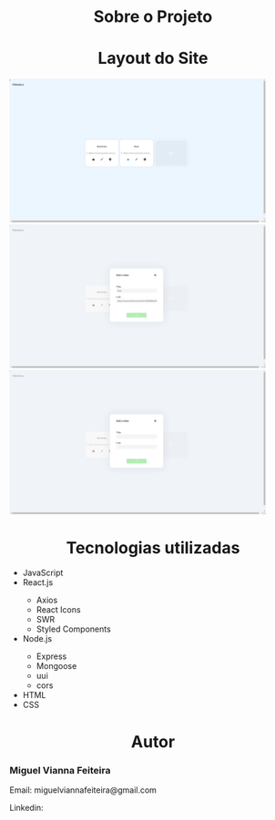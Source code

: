 <div>
  <h1 align="center">Sobre o Projeto</h1>
  <p>  </p>
</div>  

<div>
  <h1 align="center">Layout do Site</h1>
   <img src="./Imagens/home.png" width=450> 
   <img src="./Imagens/editing.png" width=450> 
   <img src="./Imagens/add.png" width=450>
</div>

<div>
  <h1 align="center">Tecnologias utilizadas</h1>
  <ul>
    <li>JavaScript</li>  
    <li>React.js</li> 
    <ul>
    <li>Axios</li>
    <li>React Icons</li>
    <li>SWR</li>
    <li>Styled Components</li>
    </ul>
    <li>Node.js</li>  
    <ul>
    <li>Express</li>
    <li>Mongoose</li>
    <li>uui</li>
    <li>cors</li>
    </ul>
    <li>HTML</li>
    <li>CSS</li>
  </ul>
</div>

<div>
 <h1 align="center">Autor</h1>
 <h3>Miguel Vianna Feiteira</h3>
 <p>Email: miguelviannafeiteira@gmail.com</p>
 <p>Linkedin: </p>
</div>
